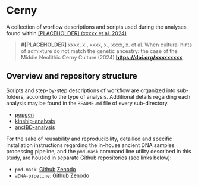 # Cerny

A collection of worflow descriptions and scripts used during the analyses found within [[PLACEHOLDER] (xxxxx et al. 2024)]()

> **#[PLACEHOLDER]** xxxx, x., xxxx, x., xxxx, x. et al. When cultural hints of admixture do not match the genetic ancestry: the case of the Middle Neolithic Cerny Culture (2024) **https://doi.org/xxxxxxxxx**

## Overview and repository structure

Scripts and step-by-step descriptions of workflow are organized into sub-folders, according to the type of analysis. Additional details regarding each analysis may be found in the `README.md` file of every sub-directory.

- [popgen](/popgen/README.md)
- [kinship-analysis](/kinship-analysis/README.md)
- [ancIBD-analysis](/ancIBD-analysis/README.md)

For the sake of reusability and reproducibility, detailled and specific installation instructions regarding the in-house ancient DNA samples processing pipeline, and the `pmd-mask` command line utility described in this study, are housed in separate Github repositories (see links below):

- `pmd-mask`: [Github](#[PLACEHOLDER]https://github.com/xxxxx/pmd-mask) [Zenodo](#[PLACEHOLDER]https://doi.org/xx.xxxx/zenodo.xxxxxx)
- `aDNA-pipeline`: [Github](#[PLACEHOLDER]https://github.com/xxxxx/aDNA-pipeline) [Zenodo](#[PLACEHOLDER]https://doi.org/xx.xxxx/zenodo.xxxxxx)

